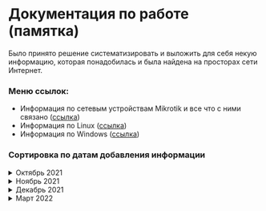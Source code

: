# Документация по работе (памятка)

Было принято решение систематизировать и выложить для себя некую информацию, которая понадобилась и была найдена на просторах сети Интернет.

### Меню ссылок:
  
* Информация по сетевым устройствам Mikrotik и все что с ними связано ([ссылка](./mikrotik/README.md))
* Информация по Linux ([ссылка](./linux/README.md))
* Информация по Windows ([ссылка](./windows/README.md))

### Сортировка по датам добавления информации

<details>
<summary>Октябрь 2021</summary>
  
<br>  **14 октября 2021**
* Добавил перевод мониторинга сети на протокол SNMPv3 ([ссылка](./mikrotik/snmpv3.md))
* Добавил установку и настройку Oxidized ([ссылка](./linux/oxidized.md))
* Добавил настройку Capsman в Mikrotik ([ссылка](./mikrotik/Capsman%20для%20дома.md))
  
<br>  **15 октября 2021**
* Отмена установки Linux в WSL Windows ([ссылка](./windows/Отмена%20регистрации%20linux%20в%20WSL%20Windows.md))

<br>  **18 октября 2021**
* Установка тестового сервера для программистов Tomcat+JDK+Postgresql+NGINX ([ссылка](./linux/nginx_tomcat.md))

<br>  **19 октября 2021**
* Установка тестового сервера для программистов Tomcat+JDK+Postgresql+NGINX (обновление) ([ссылка](./linux/nginx_tomcat.md))
  <br>по просьбе доделал конфиг NGINX для переадресации на приложения Tomcat

<br> **21 октября 2021**
* Устраняем ошибку синтаксиса в SUDOERS ([ссылка](./linux/error_sudoers.md))

<br> **28 октября 2021**
* NGINX - не загружаются файлы больше 1Мб ([ссылка](./linux/upload_nginx_proxy.md))

</details>

<details>
<summary>Ноябрь 2021</summary>

<br> **25 ноября 2021**
* Подключение к сети предприятия и полный доступ в эту сеть ([ссылка](./mikrotik/vpn_work_network.md))

</details>
<details>
<summary>Декабрь 2021</summary>

<br> **01 декабря 2021**
* Настройка различных серверов на работу через SSL-сертификаты ([ссылка](./linux/ssl_servers.md))

</details>
<details>
<summary>Март 2022</summary>

<br> **17 марта 2022**
* Обновление ZABBIX сервера с версии 5.4 до версии 6.0.х ([ссылка](./linux/zabbix_update_6x.md))
* Расширение раздела на виртуальной машине без LVM ([ссылка](./linux/ext_part_with_LVM.md))
* Обновление сервера PostgreSQL до новой версии ([ссылка](./linux/postgres_update_14.md))

<br> **18 марта 2022**
* Диск Windows отключен в соответствии с установленной администратором политикой ([ссылка](./windows/disk_unmount_policy.md))
* Ошибка в логах - ***blk_update_request: I/O error, dev fd0, sector 0*** ([ссылка](./linux/blk_update_request.md))
* Exchange - восстановление индексов почтовых баз ([ссылка](./windows/exchange_restore_indexes.md))
* Exchange - чек-лист проверки работоспособности почтового сервера ([ссылка](./windows/exchange_checklist.md))

</details>
